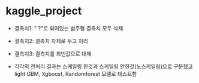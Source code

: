 # kaggle_project

- 결측치1: " ?"로 되어있는 범주형 결측치 모두 삭제
- 결측치2: 결측치 자체로 두고 처리
- 결측치3: 결측치를 최빈값으로 대체

- 각각의 전처리 결과는 스케일링 한것과 스케일링 안한것(노스케일링)으로 구분했고  
light GBM, Xgboost, Randomforest 모델로 테스트함
